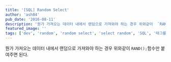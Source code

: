 ```yaml
---
title: '[SQL] Random Select'
author: 'ash84'
pub_date: '2016-08-11'
description: '뭔가 가져오는 데이터 내에서 랜덤으로 가져와야 하는 경우 위와같이  `RAND();`함수만 붙여주면 된다.'
featured_image: ''
tags: ['dev', 'random', 'random select', 'select random', 'SQL', '태그를 입력해 주세요.']
---
```



<script src="https://gist.github.com/AhnSeongHyun/2f2104d563fedca1aa8a.js"></script>

뭔가 가져오는 데이터 내에서 랜덤으로 가져와야 하는 경우 위와같이  `RAND();`함수만 붙여주면 된다.



